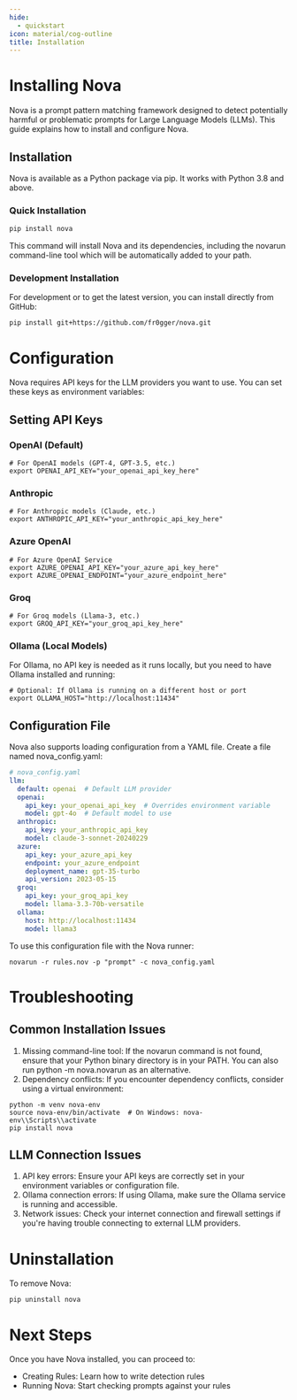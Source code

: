 ```yaml
---
hide:
  - quickstart
icon: material/cog-outline
title: Installation
---
```


# Installing Nova

Nova is a prompt pattern matching framework designed to detect potentially harmful or problematic prompts for Large Language Models (LLMs). This guide explains how to install and configure Nova.

## Installation

Nova is available as a Python package via pip. It works with Python 3.8 and above.

### Quick Installation

```bash
pip install nova
```

This command will install Nova and its dependencies, including the novarun command-line tool which will be automatically added to your path.

### Development Installation
For development or to get the latest version, you can install directly from GitHub:

```
pip install git+https://github.com/fr0gger/nova.git
```

# Configuration
Nova requires API keys for the LLM providers you want to use. You can set these keys as environment variables:

## Setting API Keys
### OpenAI (Default)

```
# For OpenAI models (GPT-4, GPT-3.5, etc.)
export OPENAI_API_KEY="your_openai_api_key_here"
```
### Anthropic

```
# For Anthropic models (Claude, etc.)
export ANTHROPIC_API_KEY="your_anthropic_api_key_here"
```

### Azure OpenAI
```
# For Azure OpenAI Service
export AZURE_OPENAI_API_KEY="your_azure_api_key_here"
export AZURE_OPENAI_ENDPOINT="your_azure_endpoint_here"
```

### Groq
```
# For Groq models (Llama-3, etc.)
export GROQ_API_KEY="your_groq_api_key_here"
```

### Ollama (Local Models)
For Ollama, no API key is needed as it runs locally, but you need to have Ollama installed and running:
```
# Optional: If Ollama is running on a different host or port
export OLLAMA_HOST="http://localhost:11434"
```
## Configuration File
Nova also supports loading configuration from a YAML file. Create a file named nova_config.yaml:

```yaml
# nova_config.yaml
llm:
  default: openai  # Default LLM provider
  openai:
    api_key: your_openai_api_key  # Overrides environment variable
    model: gpt-4o  # Default model to use
  anthropic:
    api_key: your_anthropic_api_key
    model: claude-3-sonnet-20240229
  azure:
    api_key: your_azure_api_key
    endpoint: your_azure_endpoint
    deployment_name: gpt-35-turbo
    api_version: 2023-05-15
  groq:
    api_key: your_groq_api_key
    model: llama-3.3-70b-versatile
  ollama:
    host: http://localhost:11434
    model: llama3
```

To use this configuration file with the Nova runner:
```
novarun -r rules.nov -p "prompt" -c nova_config.yaml
```

# Troubleshooting
## Common Installation Issues

1. Missing command-line tool: If the novarun command is not found, ensure that your Python binary directory is in your PATH. You can also run python -m nova.novarun as an alternative.
2. Dependency conflicts: If you encounter dependency conflicts, consider using a virtual environment:
```
python -m venv nova-env
source nova-env/bin/activate  # On Windows: nova-env\\Scripts\\activate
pip install nova
```

## LLM Connection Issues

1. API key errors: Ensure your API keys are correctly set in your environment variables or configuration file.
2. Ollama connection errors: If using Ollama, make sure the Ollama service is running and accessible.
3. Network issues: Check your internet connection and firewall settings if you're having trouble connecting to external LLM providers.

# Uninstallation
To remove Nova:
```
pip uninstall nova
```

# Next Steps
Once you have Nova installed, you can proceed to:

- Creating Rules: Learn how to write detection rules
- Running Nova: Start checking prompts against your rules